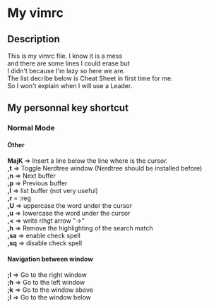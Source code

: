 # My vimrc

## Description

This is my vimrc file. I know it is a mess  
and there are some lines I could erase but   
I didn't because I'm lazy so here we are.  
The list decribe below is Cheat Sheet in first time for me.  
So I won't explain when I will use a Leader.

## My personnal key shortcut

### Normal Mode

#### Other

**MajK** => Insert a line below the line where is the cursor.  
**,t** => Toggle Nerdtree window (Nerdtree should be installed before)  
**,n** => Next buffer  
**,p** => Previous buffer  
**,l** => list buffer  (not very useful)  
**,r** = :reg  
**,U** => uppercase the word under the cursor  
**,u** => lowercase the word under the cursor  
**,<** => write rihgt arrow "->"  
**,h** => Remove the highlighting of the search match  
**,sa** => enable check spell  
**,sq** => disable check spell  

#### Navigation between window


**;l** => Go to the right window  
**;h** => Go to the left window  
**;k** => Go to the window above  
**;l** => Go to the window below  
